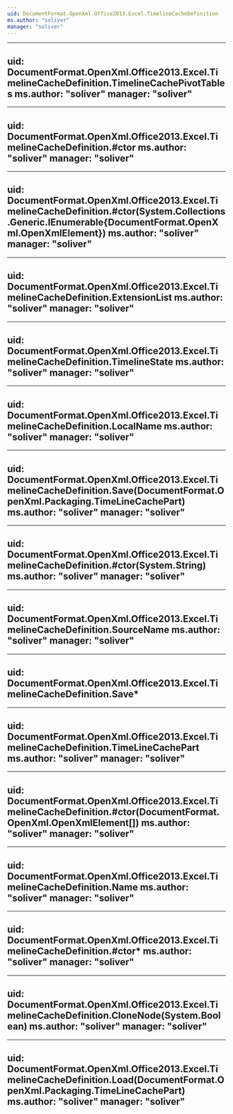 ```yaml
---
uid: DocumentFormat.OpenXml.Office2013.Excel.TimelineCacheDefinition
ms.author: "soliver"
manager: "soliver"
---
```


---
uid: DocumentFormat.OpenXml.Office2013.Excel.TimelineCacheDefinition.TimelineCachePivotTables
ms.author: "soliver"
manager: "soliver"
---

---
uid: DocumentFormat.OpenXml.Office2013.Excel.TimelineCacheDefinition.#ctor
ms.author: "soliver"
manager: "soliver"
---

---
uid: DocumentFormat.OpenXml.Office2013.Excel.TimelineCacheDefinition.#ctor(System.Collections.Generic.IEnumerable{DocumentFormat.OpenXml.OpenXmlElement})
ms.author: "soliver"
manager: "soliver"
---

---
uid: DocumentFormat.OpenXml.Office2013.Excel.TimelineCacheDefinition.ExtensionList
ms.author: "soliver"
manager: "soliver"
---

---
uid: DocumentFormat.OpenXml.Office2013.Excel.TimelineCacheDefinition.TimelineState
ms.author: "soliver"
manager: "soliver"
---

---
uid: DocumentFormat.OpenXml.Office2013.Excel.TimelineCacheDefinition.LocalName
ms.author: "soliver"
manager: "soliver"
---

---
uid: DocumentFormat.OpenXml.Office2013.Excel.TimelineCacheDefinition.Save(DocumentFormat.OpenXml.Packaging.TimeLineCachePart)
ms.author: "soliver"
manager: "soliver"
---

---
uid: DocumentFormat.OpenXml.Office2013.Excel.TimelineCacheDefinition.#ctor(System.String)
ms.author: "soliver"
manager: "soliver"
---

---
uid: DocumentFormat.OpenXml.Office2013.Excel.TimelineCacheDefinition.SourceName
ms.author: "soliver"
manager: "soliver"
---

---
uid: DocumentFormat.OpenXml.Office2013.Excel.TimelineCacheDefinition.Save*
---

---
uid: DocumentFormat.OpenXml.Office2013.Excel.TimelineCacheDefinition.TimeLineCachePart
ms.author: "soliver"
manager: "soliver"
---

---
uid: DocumentFormat.OpenXml.Office2013.Excel.TimelineCacheDefinition.#ctor(DocumentFormat.OpenXml.OpenXmlElement[])
ms.author: "soliver"
manager: "soliver"
---

---
uid: DocumentFormat.OpenXml.Office2013.Excel.TimelineCacheDefinition.Name
ms.author: "soliver"
manager: "soliver"
---

---
uid: DocumentFormat.OpenXml.Office2013.Excel.TimelineCacheDefinition.#ctor*
ms.author: "soliver"
manager: "soliver"
---

---
uid: DocumentFormat.OpenXml.Office2013.Excel.TimelineCacheDefinition.CloneNode(System.Boolean)
ms.author: "soliver"
manager: "soliver"
---

---
uid: DocumentFormat.OpenXml.Office2013.Excel.TimelineCacheDefinition.Load(DocumentFormat.OpenXml.Packaging.TimeLineCachePart)
ms.author: "soliver"
manager: "soliver"
---
